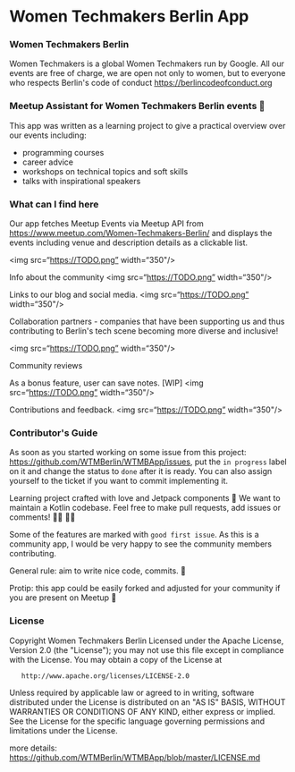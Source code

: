 # Women Techmakers Berlin App

### Women Techmakers Berlin 
Women Techmakers is a global Women Techmakers run by Google. All our events are free of charge, we are open not only to women, but to everyone who respects Berlin's code of conduct https://berlincodeofconduct.org 

### Meetup Assistant for Women Techmakers Berlin events :robot: 
This app was written as a learning project to give a practical overview over our events including:

- programming courses
- career advice
- workshops on technical topics and soft skills
- talks with inspirational speakers

### What can I find here

Our app fetches Meetup Events via Meetup API from https://www.meetup.com/Women-Techmakers-Berlin/ and displays the events including venue and description details as a clickable list. 

<img src=“https://TODO.png” width=“350"/>
                                    
Info about the community
<img src=“https://TODO.png” width=“350"/>
                                    
Links to our blog and social media.
<img src=“https://TODO.png” width=“350"/>
                                    
Collaboration partners - companies that have been supporting us and thus contributing to Berlin's tech scene becoming more diverse and inclusive!

<img src=“https://TODO.png” width=“350"/>
                                    
 Community reviews                                   

As a bonus feature, user can save notes. [WIP]
<img src=“https://TODO.png” width=“350"/>
                                    
Contributions and feedback.
<img src=“https://TODO.png” width=“350"/>                                    

### Contributor's Guide
As soon as you started working on some issue from this project: https://github.com/WTMBerlin/WTMBApp/issues, put the `in progress` label on it and change the status to `done` after it is ready. 
You can also assign yourself to the ticket if you want to commit implementing it.

Learning project crafted with love and Jetpack components :rocket:
We want to maintain a Kotlin codebase. Feel free to make pull requests, add issues or comments! 👨‍💻 👩‍💻

Some of the features are marked with `good first issue`. As this is a community app, I would be very happy to see the community members contributing.

General rule: aim to write nice code, commits. :tulip:

Protip: this app could be easily forked and adjusted for your community if you are present on Meetup :octopus:

### License

   Copyright Women Techmakers Berlin Licensed under the Apache License, Version 2.0 (the "License");
   you may not use this file except in compliance with the License.
   You may obtain a copy of the License at

       http://www.apache.org/licenses/LICENSE-2.0

   Unless required by applicable law or agreed to in writing, software
   distributed under the License is distributed on an "AS IS" BASIS,
   WITHOUT WARRANTIES OR CONDITIONS OF ANY KIND, either express or implied.
   See the License for the specific language governing permissions and
   limitations under the License.
   
   more details: https://github.com/WTMBerlin/WTMBApp/blob/master/LICENSE.md
